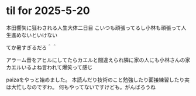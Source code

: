 # til for 2025-5-20

本田響矢に狂わされる人生大体二日目
こいつも頑張ってるし小林も頑張って人生進めないといけない

てか暑すぎるだろ＾＾

アラーム音をアヒルにしてたらカエルと間違えられ隣に家の人にも小林さんの家カエルいるよね言われて爆笑って感じ

paizaをやっと始めました。
本読んだり技術のこと勉強したり面接練習したり実は大忙しなのですわ。
何もやってないですけども。がんばろうね